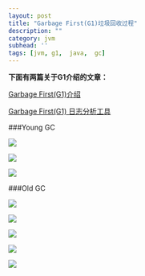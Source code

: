 ```yaml
---
layout: post
title: "Garbage First(G1)垃圾回收过程"
description: ""
category: jvm
subhead: ''
tags: [jvm, g1,  java,  gc]
---
```


**下面有两篇关于G1介绍的文章：**

[Garbage First(G1)介绍](/jvm/2012/07/08/g1-introduction/)

[Garbage First(G1) 日志分析工具](/java/2012/12/22/g1-log-tool/)



###Young GC

![](http://i1298.photobucket.com/albums/ag53/lichengwu/Slide10_zps4d4c908d.png)

![](http://i1298.photobucket.com/albums/ag53/lichengwu/Slide11_zpsf16e424a.png)

![](http://i1298.photobucket.com/albums/ag53/lichengwu/Slide12_zpsbbb92c32.png)

###Old GC

![](http://i1298.photobucket.com/albums/ag53/lichengwu/Slide13_zps7d0f6d90.png)

![](http://i1298.photobucket.com/albums/ag53/lichengwu/Slide14_zps18aa7759.png)

![](http://i1298.photobucket.com/albums/ag53/lichengwu/Slide15_zps0f838b4f.png)

![](http://i1298.photobucket.com/albums/ag53/lichengwu/Slide16_zpsfa7decb6.png)

![](http://i1298.photobucket.com/albums/ag53/lichengwu/Slide17_zpsae53425f.png)


